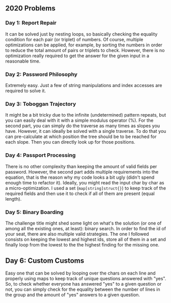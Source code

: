 ## 2020 Problems

### Day 1: Report Repair

It can be solved just by nesting loops, so basically checking the equality condition for each pair (or triplet) of
numbers. Of course, multiple optimizations can be applied, for example, by sorting the numbers in order to reduce
the total amount of pairs or triplets to check. However, there is no optimization really required to get the answer for
the given input in a reasonable time.

### Day 2: Password Philosophy

Extremely easy. Just a few of string manipulations and index accesses are required to solve it.

### Day 3: Toboggan Trajectory

It might be a bit tricky due to the infinite (undetermined) pattern repeats, but you can easily deal with it with a
simple modulus operator (%). For the second part, you can simply do the traverse as many times as slopes you have.
However, it can ideally be solved with a single traverse. To do that you can pre-calculate at which position the
tree should be to be reached for each slope. Then you can directly look up for those positions.

### Day 4: Passport Processing

There is no other complexity than keeping the amount of valid fields per password. However, the second part adds multiple
requirements into the equation, that is the reason why my code looks a bit ugly (didn't spend enough time to refactor it).
Ideally, you might read the input char by char as a micro-optimization. I used a set (`map[string]struct{}`) to keep
track of the required fields and then use it to check if all of them are present (equal length).

### Day 5: Binary Boarding

The challenge title might shed some light on what's the solution (or one of among all the existing ones, at least):
binary search. In order to find the id of your seat, there are also multiple valid strategies. The one I followed
consists on keeping the lowest and highest ids, store all of them in a set and finally loop from the lowest to the
the highest finding for the missing one.

## Day 6: Custom Customs

Easy one that can be solved by looping over the chars on each line and properly using maps to keep track of unique 
questions answered with "yes". So, to check whether everyone has answered "yes" to a given question or not, you can
simply check for the equality between the number of lines in the group and the amount of "yes" answers to a given
question.